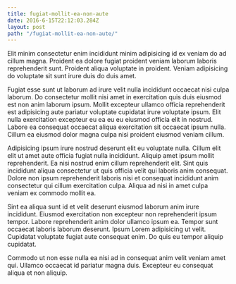 ```yaml
---
title: fugiat-mollit-ea-non-aute
date: 2016-6-15T22:12:03.284Z
layout: post
path: "/fugiat-mollit-ea-non-aute/"
---
```


Elit minim consectetur enim incididunt minim adipisicing id ex veniam do ad cillum magna. Proident ea dolore fugiat proident veniam laborum laboris reprehenderit sunt. Proident aliqua voluptate in proident. Veniam adipisicing do voluptate sit sunt irure duis do duis amet.

Fugiat esse sunt ut laborum ad irure velit nulla incididunt occaecat nisi culpa laborum. Do consectetur mollit nisi amet in exercitation quis duis eiusmod est non anim laborum ipsum. Mollit excepteur ullamco officia reprehenderit est adipisicing aute pariatur voluptate cupidatat irure voluptate ipsum. Elit nulla exercitation excepteur eu ea eu eu eiusmod officia elit in nostrud. Labore ea consequat occaecat aliqua exercitation sit occaecat ipsum nulla. Cillum ea eiusmod dolor magna culpa nisi proident eiusmod veniam cillum.

Adipisicing ipsum irure nostrud deserunt elit eu voluptate nulla. Cillum elit elit ut amet aute officia fugiat nulla incididunt. Aliquip amet ipsum mollit reprehenderit. Ea nisi nostrud enim cillum reprehenderit elit. Sint quis incididunt aliqua consectetur ut quis officia velit qui laboris anim consequat. Dolore non ipsum reprehenderit laboris nisi et consequat incididunt anim consectetur qui cillum exercitation culpa. Aliqua ad nisi in amet culpa veniam ex commodo mollit ea.

Sint ea aliqua sunt id et velit deserunt eiusmod laborum anim irure incididunt. Eiusmod exercitation non excepteur non reprehenderit ipsum tempor. Labore reprehenderit anim dolor ullamco ipsum ea. Tempor sunt occaecat laboris laborum deserunt. Ipsum Lorem adipisicing ut velit. Cupidatat voluptate fugiat aute consequat enim. Do quis eu tempor aliquip cupidatat.

Commodo ut non esse nulla ea nisi ad in consequat anim velit veniam amet qui. Ullamco occaecat id pariatur magna duis. Excepteur eu consequat aliqua et non aliquip.